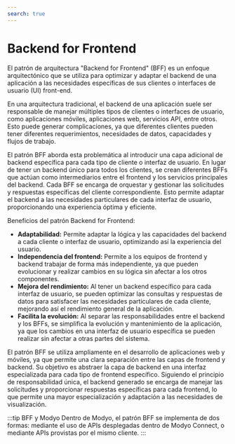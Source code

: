 ```yaml
---
search: true
---
```


# Backend for Frontend

El patrón de arquitectura "Backend for Frontend" (BFF) es un enfoque arquitectónico que se utiliza para optimizar y adaptar el backend de una aplicación a las necesidades específicas de sus clientes o interfaces de usuario (UI) front-end.

En una arquitectura tradicional, el backend de una aplicación suele ser responsable de manejar múltiples tipos de clientes o interfaces de usuario, como aplicaciones móviles, aplicaciones web, servicios API, entre otros. Esto puede generar complicaciones, ya que diferentes clientes pueden tener diferentes requerimientos, necesidades de datos, capacidades y flujos de trabajo.

El patrón BFF aborda esta problemática al introducir una capa adicional de backend específica para cada tipo de cliente o interfaz de usuario. En lugar de tener un backend único para todos los clientes, se crean diferentes BFFs que actúan como intermediarios entre el frontend y los servicios principales del backend. Cada BFF se encarga de orquestar y gestionar las solicitudes y respuestas específicas del cliente correspondiente. Esto permite adaptar el backend a las necesidades particulares de cada interfaz de usuario, proporcionando una experiencia óptima y eficiente.

Beneficios del patrón Backend for Frontend:

- **Adaptabilidad:** Permite adaptar la lógica y las capacidades del backend a cada cliente o interfaz de usuario, optimizando así la experiencia del usuario.
- **Independencia del frontend:** Permite a los equipos de frontend y backend trabajar de forma más independiente, ya que pueden evolucionar y realizar cambios en su lógica sin afectar a los otros componentes.
- **Mejora del rendimiento:** Al tener un backend específico para cada interfaz de usuario, se pueden optimizar las consultas y respuestas de datos para satisfacer las necesidades particulares de cada cliente, mejorando así el rendimiento general de la aplicación.
- **Facilita la evolución:** Al separar las responsabilidades entre el backend y los BFFs, se simplifica la evolución y mantenimiento de la aplicación, ya que los cambios en una interfaz de usuario específica se pueden realizar sin afectar a otras partes del sistema.

El patrón BFF se utiliza ampliamente en el desarrollo de aplicaciones web y móviles, ya que permite una clara separación entre las capas de frontend y backend. Su objetivo es abstraer la capa de backend en una interfaz especializada para cada tipo de frontend específico. Siguiendo el principio de responsabilidad única, el backend generado se encarga de manejar las solicitudes y proporcionar respuestas específicas para cada frontend, lo que permite una mayor especialización y adaptación a las necesidades de visualización.

:::tip BFF y Modyo
Dentro de Modyo, el patrón BFF se implementa de dos formas: mediante el uso de APIs desplegadas dentro de Modyo Connect, o mediante APIs provistas por el mismo cliente.
:::
